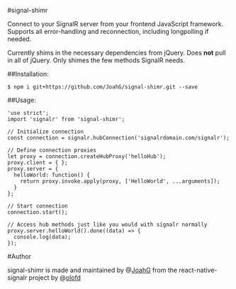 #signal-shimr

Connect to your SignalR server from your frontend JavaScript framework. Supports all error-handling and reconnection, including longpolling if needed.

Currently shims in the necessary dependencies from jQuery. Does **not** pull in all of jQuery. Only shimes the few methods SignalR needs.

##Installation:

```
$ npm i git+https://github.com/JoahG/signal-shimr.git --save
```

##Usage:

```
'use strict';
import 'signalr' from 'signal-shimr';

// Initialize connection
const connection = signalr.hubConnection('signalrdomain.com/signalr');

// Define connection proxies
let proxy = connection.createHubProxy('helloHub');
proxy.client = { };
proxy.server = {
  helloWorld: function() {
    return proxy.invoke.apply(proxy, ['HelloWorld', ...arguments]);
  }
};

// Start connection
connection.start();

// Access hub methods just like you would with signalr normally
proxy.server.helloWorld().done((data) => {
  console.log(data);
});
```

#Author

signal-shimr is made and maintained by @[JoahG](https://github.com/joahg) from the react-native-signalr project by @[olofd](https://github.com/olofd)